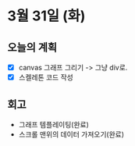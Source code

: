 # 3월 31일 \(화\)

## 오늘의 계획

* [x] canvas 그래프 그리기 -&gt; 그냥 div로.
* [x] 스켈레톤 코드 작성

## 회고

* 그래프 템플레이팅\(완료\)
* 스크롤 맨위의 데이터 가져오기\(완료\)

